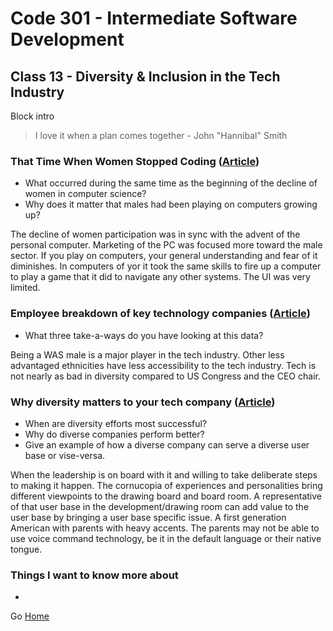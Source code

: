 # Code 301 - Intermediate Software Development

## Class 13 - Diversity & Inclusion in the Tech Industry

Block intro

> I love it when a plan comes together - John "Hannibal" Smith

### That Time When Women Stopped Coding ([Article](https://www.npr.org/sections/money/2014/10/21/357629765/when-women-stopped-coding))

* What occurred during the same time as the beginning of the decline of women in computer science?
* Why does it matter that males had been playing on computers growing up? 

The decline of women participation was in sync with the advent of the personal computer. Marketing of the PC was focused more toward the male sector.
If you play on computers, your general understanding and fear of it diminishes. In computers of yor it took the same skills to fire up a computer to play a game that it did to navigate any other systems. The UI was very limited.


### Employee breakdown of key technology companies ([Article](https://informationisbeautiful.net/visualizations/diversity-in-tech/))

* What three take-a-ways do you have looking at this data?

Being a WAS male is a major player in the tech industry. 
Other less advantaged ethnicities have less accessibility to the tech industry.
Tech is not nearly as bad in diversity compared to US Congress and the CEO chair.

### Why diversity matters to your tech company ([Article](https://www.usatoday.com/story/tech/columnist/2015/07/21/why-diversity-matters-your-tech-company/30419871/))

* When are diversity efforts most successful?
* Why do diverse companies perform better?
* Give an example of how a diverse company can serve a diverse user base or vise-versa.

When the leadership is on board with it and willing to take deliberate steps to making it happen.
The cornucopia of experiences and personalities bring different viewpoints to the drawing board and board room.
A representative of that user base in the development/drawing room can add value to the user base by bringing a user base specific issue. A first generation American with parents with heavy accents. The parents may not be able to use voice command technology, be it in the default language or their native tongue.

### Things I want to know more about

* 


Go [Home](index.md)